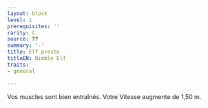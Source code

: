 ```yaml
---
layout: block
level: 1
prerequisites: ''
rarity: C
source: ??
summary: '-'
title: Elf preste
titleEN: Nimble Elf
traits:
- general

---
```


<p>Vos muscles sont bien entraînés. Votre Vitesse augmente de 1,50 m.</p>